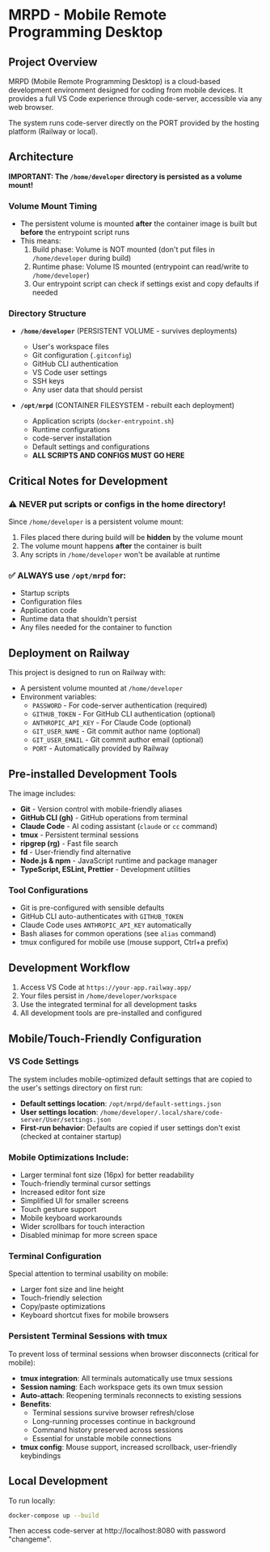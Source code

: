 # MRPD - Mobile Remote Programming Desktop

## Project Overview

MRPD (Mobile Remote Programming Desktop) is a cloud-based development environment designed for coding from mobile devices. It provides a full VS Code experience through code-server, accessible via any web browser.

The system runs code-server directly on the PORT provided by the hosting platform (Railway or local).

## Architecture

**IMPORTANT: The `/home/developer` directory is persisted as a volume mount!**

### Volume Mount Timing
- The persistent volume is mounted **after** the container image is built but **before** the entrypoint script runs
- This means:
  1. Build phase: Volume is NOT mounted (don't put files in `/home/developer` during build)
  2. Runtime phase: Volume IS mounted (entrypoint can read/write to `/home/developer`)
  3. Our entrypoint script can check if settings exist and copy defaults if needed

### Directory Structure

- **`/home/developer`** (PERSISTENT VOLUME - survives deployments)
  - User's workspace files
  - Git configuration (`.gitconfig`)
  - GitHub CLI authentication
  - VS Code user settings
  - SSH keys
  - Any user data that should persist

- **`/opt/mrpd`** (CONTAINER FILESYSTEM - rebuilt each deployment)
  - Application scripts (`docker-entrypoint.sh`)
  - Runtime configurations
  - code-server installation
  - Default settings and configurations
  - **ALL SCRIPTS AND CONFIGS MUST GO HERE**

## Critical Notes for Development

### **⚠️ NEVER put scripts or configs in the home directory!**

Since `/home/developer` is a persistent volume mount:
1. Files placed there during build will be **hidden** by the volume mount
2. The volume mount happens **after** the container is built
3. Any scripts in `/home/developer` won't be available at runtime

### **✅ ALWAYS use `/opt/mrpd` for:**
- Startup scripts
- Configuration files
- Application code
- Runtime data that shouldn't persist
- Any files needed for the container to function

## Deployment on Railway

This project is designed to run on Railway with:
- A persistent volume mounted at `/home/developer`
- Environment variables:
  - `PASSWORD` - For code-server authentication (required)
  - `GITHUB_TOKEN` - For GitHub CLI authentication (optional)
  - `ANTHROPIC_API_KEY` - For Claude Code (optional)
  - `GIT_USER_NAME` - Git commit author name (optional)
  - `GIT_USER_EMAIL` - Git commit author email (optional)
  - `PORT` - Automatically provided by Railway

## Pre-installed Development Tools

The image includes:
- **Git** - Version control with mobile-friendly aliases
- **GitHub CLI (gh)** - GitHub operations from terminal
- **Claude Code** - AI coding assistant (`claude` or `cc` command)
- **tmux** - Persistent terminal sessions
- **ripgrep (rg)** - Fast file search
- **fd** - User-friendly find alternative
- **Node.js & npm** - JavaScript runtime and package manager
- **TypeScript, ESLint, Prettier** - Development utilities

### Tool Configurations
- Git is pre-configured with sensible defaults
- GitHub CLI auto-authenticates with `GITHUB_TOKEN`
- Claude Code uses `ANTHROPIC_API_KEY` automatically
- Bash aliases for common operations (see `alias` command)
- tmux configured for mobile use (mouse support, Ctrl+a prefix)

## Development Workflow

1. Access VS Code at `https://your-app.railway.app/`
2. Your files persist in `/home/developer/workspace`
3. Use the integrated terminal for all development tasks
4. All development tools are pre-installed and configured

## Mobile/Touch-Friendly Configuration

### VS Code Settings
The system includes mobile-optimized default settings that are copied to the user's settings directory on first run:

- **Default settings location**: `/opt/mrpd/default-settings.json`
- **User settings location**: `/home/developer/.local/share/code-server/User/settings.json`
- **First-run behavior**: Defaults are copied if user settings don't exist (checked at container startup)

### Mobile Optimizations Include:
- Larger terminal font size (16px) for better readability
- Touch-friendly terminal cursor settings
- Increased editor font size
- Simplified UI for smaller screens
- Touch gesture support
- Mobile keyboard workarounds
- Wider scrollbars for touch interaction
- Disabled minimap for more screen space

### Terminal Configuration
Special attention to terminal usability on mobile:
- Larger font size and line height
- Touch-friendly selection
- Copy/paste optimizations
- Keyboard shortcut fixes for mobile browsers

### Persistent Terminal Sessions with tmux
To prevent loss of terminal sessions when browser disconnects (critical for mobile):

- **tmux integration**: All terminals automatically use tmux sessions
- **Session naming**: Each workspace gets its own tmux session
- **Auto-attach**: Reopening terminals reconnects to existing sessions
- **Benefits**:
  - Terminal sessions survive browser refresh/close
  - Long-running processes continue in background
  - Command history preserved across sessions
  - Essential for unstable mobile connections
- **tmux config**: Mouse support, increased scrollback, user-friendly keybindings

## Local Development

To run locally:
```bash
docker-compose up --build
```

Then access code-server at http://localhost:8080 with password "changeme".